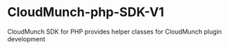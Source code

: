 # CloudMunch-php-SDK-V1
CloudMunch SDK for PHP provides helper classes for CloudMunch plugin development

